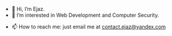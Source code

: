 - 👋 Hi, I’m Ejaz.
- 👀 I’m interested in Web Development and Computer Security.
<!-- - 💞️ I’m looking to collaborate on ... -->
- 📫 How to reach me: just email me at contact.ejaz@yandex.com

<!---
ejazahmad47/ejazahmad47 is a ✨ special ✨ repository because its `README.md` (this file) appears on your GitHub profile.
You can click the Preview link to take a look at your changes.
--->
